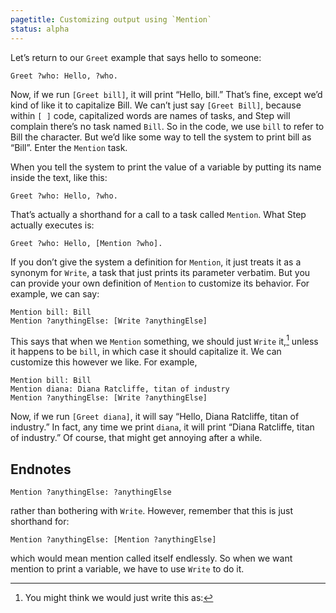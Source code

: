 ```yaml
---
pagetitle: Customizing output using `Mention`
status: alpha
---
```

Let’s return to our `Greet` example that says hello to someone:
```step
Greet ?who: Hello, ?who.
```
Now, if we run `[Greet bill]`, it will print “Hello, bill.”  That’s fine, except we’d kind of like it to capitalize Bill.  We can’t just say `[Greet Bill]`, because within `[ ]` code, capitalized words are names of tasks, and Step will complain there’s no task named `Bill`.   So in the code, we use `bill` to refer to Bill the character.  But we’d like some way to tell the system to print bill as “Bill”.  Enter the `Mention` task.

When you tell the system to print the value of a variable by putting its name inside the text, like this:
```step
Greet ?who: Hello, ?who.
```
That’s actually a shorthand for a call to a task called `Mention`.  What Step actually executes is:
```step
Greet ?who: Hello, [Mention ?who].
```
If you don’t give the system a definition for `Mention`, it just treats it as a synonym for `Write`, a task that just prints its parameter verbatim.  But you can provide your own definition of `Mention` to customize its behavior.  For example, we can say:
```step
Mention bill: Bill
Mention ?anythingElse: [Write ?anythingElse]
```
This says that when we `Mention` something, we should just `Write` it,[^1] unless it happens to be `bill`, in which case it should capitalize it.  We can customize this however we like.  For example,
```step
Mention bill: Bill
Mention diana: Diana Ratcliffe, titan of industry
Mention ?anythingElse: [Write ?anythingElse]
```
Now, if we run `[Greet diana]`, it will say “Hello, Diana Ratcliffe, titan of industry.”  In fact, any time we print `diana`, it will print “Diana Ratcliffe, titan of industry.”  Of course, that might get annoying after a while.

## Endnotes

[^1]: You might think we would just write this as:
```step
Mention ?anythingElse: ?anythingElse
```
rather than bothering with `Write`.  However, remember that this is just shorthand for:
```step
Mention ?anythingElse: [Mention ?anythingElse]
```
which would mean mention called itself endlessly.  So when we want mention to print a variable, we have to use `Write` to do it.